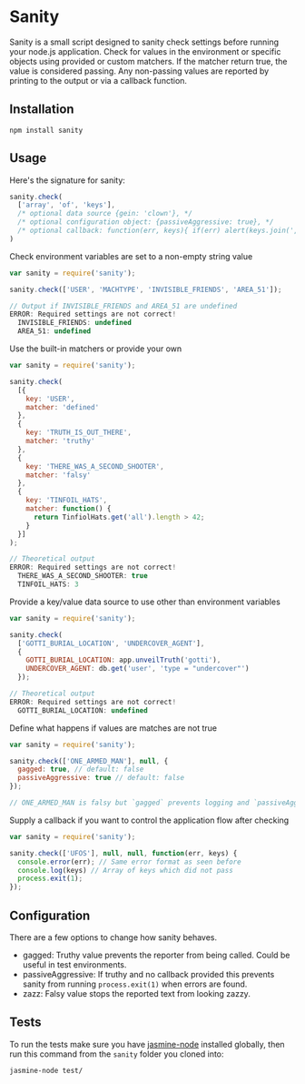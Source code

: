 # Sanity

Sanity is a small script designed to sanity check settings before running your node.js application. Check for values in the environment or specific objects using provided or custom matchers. If the matcher return true, the value is considered passing. Any non-passing values are reported by printing to the output or via a callback function.

## Installation

    npm install sanity

## Usage

Here's the signature for sanity:

``` js
sanity.check(
  ['array', 'of', 'keys'],
  /* optional data source {gein: 'clown'}, */
  /* optional configuration object: {passiveAggressive: true}, */
  /* optional callback: function(err, keys){ if(err) alert(keys.join(', ')); } */
)
```

Check environment variables are set to a non-empty string value

``` js
var sanity = require('sanity');

sanity.check(['USER', 'MACHTYPE', 'INVISIBLE_FRIENDS', 'AREA_51']);

// Output if INVISIBLE_FRIENDS and AREA_51 are undefined
ERROR: Required settings are not correct!
  INVISIBLE_FRIENDS: undefined
  AREA_51: undefined
```

Use the built-in matchers or provide your own

``` js
var sanity = require('sanity');

sanity.check(
  [{
    key: 'USER',
    matcher: 'defined'
  },
  {
    key: 'TRUTH_IS_OUT_THERE',
    matcher: 'truthy'
  },
  {
    key: 'THERE_WAS_A_SECOND_SHOOTER',
    matcher: 'falsy'
  },
  {
    key: 'TINFOIL_HATS',
    matcher: function() {
      return TinfiolHats.get('all').length > 42;
    }
  }]
);

// Theoretical output
ERROR: Required settings are not correct!
  THERE_WAS_A_SECOND_SHOOTER: true
  TINFOIL_HATS: 3
```

Provide a key/value data source to use other than environment variables

``` js
var sanity = require('sanity');

sanity.check(
  ['GOTTI_BURIAL_LOCATION', 'UNDERCOVER_AGENT'],
  {
    GOTTI_BURIAL_LOCATION: app.unveilTruth('gotti'),
    UNDERCOVER_AGENT: db.get('user', 'type = "undercover"')
  });

// Theoretical output
ERROR: Required settings are not correct!
  GOTTI_BURIAL_LOCATION: undefined
```

Define what happens if values are matches are not true

``` js
var sanity = require('sanity');

sanity.check(['ONE_ARMED_MAN'], null, {
  gagged: true, // default: false
  passiveAggressive: true // default: false
});

// ONE_ARMED_MAN is falsy but `gagged` prevents logging and `passiveAggressive` does not exit the process
```

Supply a callback if you want to control the application flow after checking

``` js
var sanity = require('sanity');

sanity.check(['UFOS'], null, null, function(err, keys) {
  console.error(err); // Same error format as seen before
  console.log(keys) // Array of keys which did not pass
  process.exit(1);
});

```

## Configuration

There are a few options to change how sanity behaves.

* gagged: Truthy value prevents the reporter from being called. Could be useful in test environments.
* passiveAggressive: If truthy and no callback provided this prevents sanity from running `process.exit(1)` when errors are found.
* zazz: Falsy value stops the reported text from looking zazzy.

## Tests

To run the tests make sure you have [jasmine-node](https://github.com/mhevery/jasmine-node) installed globally, then run this command from the `sanity` folder you cloned into:

    jasmine-node test/
